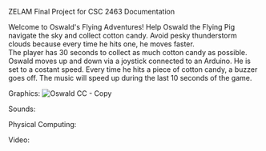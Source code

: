 
ZELAM Final Project for CSC 2463 Documentation

Welcome to Oswald's Flying Adventures! Help Oswald the Flying Pig navigate the sky and collect cotton candy.  Avoid pesky thunderstorm clouds because every time he hits one, he moves faster.  
The player has 30 seconds to collect as much cotton candy as possible.  Oswald moves up and down via a joystick connected to an Arduino. He is set to a costant speed. Every time he hits a piece of cotton candy, a buzzer goes off.  The music will speed up during the last 10 seconds of the game.

Graphics:
![Oswald   CC - Copy](https://user-images.githubusercontent.com/97987830/164994747-47dbfd6c-8324-48a1-8f80-3f90cbae14d8.png)

Sounds:

Physical Computing: 

Video: 

